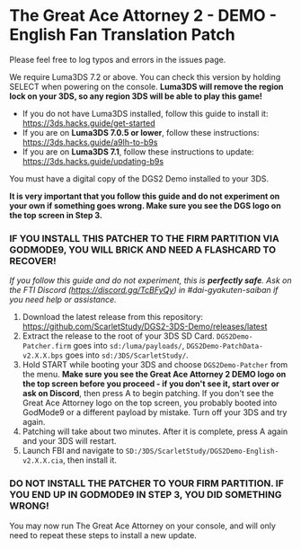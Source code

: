 The Great Ace Attorney 2 - DEMO - English Fan Translation Patch
============================

Please feel free to log typos and errors in the issues page.


We require Luma3DS 7.2 or above. You can check this version by holding SELECT when powering on the console. **Luma3DS will remove the region lock on your 3DS, so any region 3DS will be able to play this game!**

* If you do not have Luma3DS installed, follow this guide to install it: https://3ds.hacks.guide/get-started
* If you are on **Luma3DS 7.0.5 or lower**, follow these instructions: https://3ds.hacks.guide/a9lh-to-b9s
* If you are on **Luma3DS 7.1**, follow these instructions to update: https://3ds.hacks.guide/updating-b9s


You must have a digital copy of the DGS2 Demo installed to your 3DS.

**It is very important that you follow this guide and do not experiment on your own if something goes wrong. Make sure you see the DGS logo on the top screen in Step 3.**
### **IF YOU INSTALL THIS PATCHER TO THE FIRM PARTITION VIA GODMODE9, YOU WILL BRICK AND NEED A FLASHCARD TO RECOVER!**
*If you follow this guide and do not experiment, this is **perfectly safe**. Ask on the FTI Discord (https://discord.gg/TcBFyQy) in #dai-gyakuten-saiban if you need help or assistance.*

1. Download the latest release from this repository: https://github.com/ScarletStudy/DGS2-3DS-Demo/releases/latest
2. Extract the release to the root of your 3DS SD Card. `DGS2Demo-Patcher.firm` goes into `sd:/luma/payloads/`, `DGS2Demo-PatchData-v2.X.X.bps` goes into `sd:/3DS/ScarletStudy/`.
3. Hold START while booting your 3DS and choose `DGS2Demo-Patcher` from the menu. **Make sure you see the Great Ace Attorney 2 DEMO logo on the top screen before you proceed - if you don't see it, start over or ask on Discord**, then press A to begin patching. If you don't see the Great Ace Attorney logo on the top screen, you probably booted into GodMode9 or a different payload by mistake. Turn off your 3DS and try again.
4. Patching will take about two minutes. After it is complete, press A again and your 3DS will restart.
5. Launch FBI and navigate to `SD:/3DS/ScarletStudy/DGS2Demo-English-v2.X.X.cia`, then install it.

### **DO NOT INSTALL THE PATCHER TO YOUR FIRM PARTITION. IF YOU END UP IN GODMODE9 IN STEP 3, YOU DID SOMETHING WRONG!**

You may now run The Great Ace Attorney on your console, and will only need to repeat these steps to install a new update.
